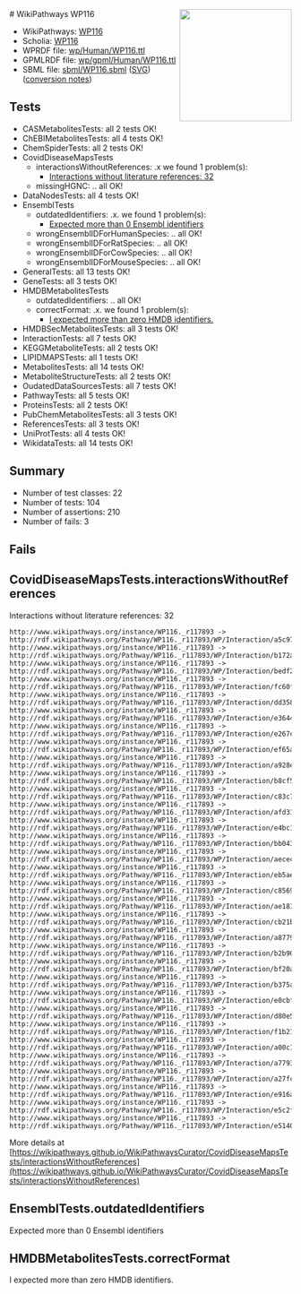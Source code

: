 <img style="float: right; width: 200px" src="../logo.png" />
# WikiPathways WP116

* WikiPathways: [WP116](https://identifiers.org/wikipathways:WP116)
* Scholia: [WP116](https://scholia.toolforge.org/wikipathways/WP116)
* WPRDF file: [wp/Human/WP116.ttl](../wp/Human/WP116.ttl)
* GPMLRDF file: [wp/gpml/Human/WP116.ttl](../wp/gpml/Human/WP116.ttl)
* SBML file: [sbml/WP116.sbml](../sbml/WP116.sbml) ([SVG](../sbml/WP116.svg)) ([conversion notes](../sbml/WP116.txt))

## Tests
* CASMetabolitesTests: all 2 tests OK!
* ChEBIMetabolitesTests: all 4 tests OK!
* ChemSpiderTests: all 2 tests OK!
* CovidDiseaseMapsTests
    * interactionsWithoutReferences: .x we found 1 problem(s):
        * [Interactions without literature references: 32](#9701cd21)
    * missingHGNC: .. all OK!
* DataNodesTests: all 4 tests OK!
* EnsemblTests
    * outdatedIdentifiers: .x. we found 1 problem(s):
        * [Expected more than 0 Ensembl identifiers](#f44398b7)
    * wrongEnsemblIDForHumanSpecies: .. all OK!
    * wrongEnsemblIDForRatSpecies: .. all OK!
    * wrongEnsemblIDForCowSpecies: .. all OK!
    * wrongEnsemblIDForMouseSpecies: .. all OK!
* GeneralTests: all 13 tests OK!
* GeneTests: all 3 tests OK!
* HMDBMetabolitesTests
    * outdatedIdentifiers: .. all OK!
    * correctFormat: .x. we found 1 problem(s):
        * [I expected more than zero HMDB identifiers.](#ad154c1e)
* HMDBSecMetabolitesTests: all 3 tests OK!
* InteractionTests: all 7 tests OK!
* KEGGMetaboliteTests: all 2 tests OK!
* LIPIDMAPSTests: all 1 tests OK!
* MetabolitesTests: all 14 tests OK!
* MetaboliteStructureTests: all 2 tests OK!
* OudatedDataSourcesTests: all 7 tests OK!
* PathwayTests: all 5 tests OK!
* ProteinsTests: all 2 tests OK!
* PubChemMetabolitesTests: all 3 tests OK!
* ReferencesTests: all 3 tests OK!
* UniProtTests: all 4 tests OK!
* WikidataTests: all 14 tests OK!


## Summary

* Number of test classes: 22
* Number of tests: 104
* Number of assertions: 210
* Number of fails: 3

## Fails

<a name="9701cd21" />

## CovidDiseaseMapsTests.interactionsWithoutReferences

Interactions without literature references: 32
```
http://www.wikipathways.org/instance/WP116._r117893 -> http://rdf.wikipathways.org/Pathway/WP116._r117893/WP/Interaction/a5c97
http://www.wikipathways.org/instance/WP116._r117893 -> http://rdf.wikipathways.org/Pathway/WP116._r117893/WP/Interaction/b172a
http://www.wikipathways.org/instance/WP116._r117893 -> http://rdf.wikipathways.org/Pathway/WP116._r117893/WP/Interaction/bedf2
http://www.wikipathways.org/instance/WP116._r117893 -> http://rdf.wikipathways.org/Pathway/WP116._r117893/WP/Interaction/fc60f
http://www.wikipathways.org/instance/WP116._r117893 -> http://rdf.wikipathways.org/Pathway/WP116._r117893/WP/Interaction/dd358
http://www.wikipathways.org/instance/WP116._r117893 -> http://rdf.wikipathways.org/Pathway/WP116._r117893/WP/Interaction/e3644
http://www.wikipathways.org/instance/WP116._r117893 -> http://rdf.wikipathways.org/Pathway/WP116._r117893/WP/Interaction/e267c
http://www.wikipathways.org/instance/WP116._r117893 -> http://rdf.wikipathways.org/Pathway/WP116._r117893/WP/Interaction/ef65a
http://www.wikipathways.org/instance/WP116._r117893 -> http://rdf.wikipathways.org/Pathway/WP116._r117893/WP/Interaction/a928e
http://www.wikipathways.org/instance/WP116._r117893 -> http://rdf.wikipathways.org/Pathway/WP116._r117893/WP/Interaction/b8cf5
http://www.wikipathways.org/instance/WP116._r117893 -> http://rdf.wikipathways.org/Pathway/WP116._r117893/WP/Interaction/c83c7
http://www.wikipathways.org/instance/WP116._r117893 -> http://rdf.wikipathways.org/Pathway/WP116._r117893/WP/Interaction/afd31
http://www.wikipathways.org/instance/WP116._r117893 -> http://rdf.wikipathways.org/Pathway/WP116._r117893/WP/Interaction/e4bc1
http://www.wikipathways.org/instance/WP116._r117893 -> http://rdf.wikipathways.org/Pathway/WP116._r117893/WP/Interaction/bb043
http://www.wikipathways.org/instance/WP116._r117893 -> http://rdf.wikipathways.org/Pathway/WP116._r117893/WP/Interaction/aecec
http://www.wikipathways.org/instance/WP116._r117893 -> http://rdf.wikipathways.org/Pathway/WP116._r117893/WP/Interaction/eb5ae
http://www.wikipathways.org/instance/WP116._r117893 -> http://rdf.wikipathways.org/Pathway/WP116._r117893/WP/Interaction/c8569
http://www.wikipathways.org/instance/WP116._r117893 -> http://rdf.wikipathways.org/Pathway/WP116._r117893/WP/Interaction/ae181
http://www.wikipathways.org/instance/WP116._r117893 -> http://rdf.wikipathways.org/Pathway/WP116._r117893/WP/Interaction/cb21b
http://www.wikipathways.org/instance/WP116._r117893 -> http://rdf.wikipathways.org/Pathway/WP116._r117893/WP/Interaction/a8779
http://www.wikipathways.org/instance/WP116._r117893 -> http://rdf.wikipathways.org/Pathway/WP116._r117893/WP/Interaction/b2b90
http://www.wikipathways.org/instance/WP116._r117893 -> http://rdf.wikipathways.org/Pathway/WP116._r117893/WP/Interaction/bf20a
http://www.wikipathways.org/instance/WP116._r117893 -> http://rdf.wikipathways.org/Pathway/WP116._r117893/WP/Interaction/b375a
http://www.wikipathways.org/instance/WP116._r117893 -> http://rdf.wikipathways.org/Pathway/WP116._r117893/WP/Interaction/e0cbf
http://www.wikipathways.org/instance/WP116._r117893 -> http://rdf.wikipathways.org/Pathway/WP116._r117893/WP/Interaction/d80e5
http://www.wikipathways.org/instance/WP116._r117893 -> http://rdf.wikipathways.org/Pathway/WP116._r117893/WP/Interaction/f1b21
http://www.wikipathways.org/instance/WP116._r117893 -> http://rdf.wikipathways.org/Pathway/WP116._r117893/WP/Interaction/a00c1
http://www.wikipathways.org/instance/WP116._r117893 -> http://rdf.wikipathways.org/Pathway/WP116._r117893/WP/Interaction/a7793
http://www.wikipathways.org/instance/WP116._r117893 -> http://rdf.wikipathways.org/Pathway/WP116._r117893/WP/Interaction/a27fc
http://www.wikipathways.org/instance/WP116._r117893 -> http://rdf.wikipathways.org/Pathway/WP116._r117893/WP/Interaction/e916a
http://www.wikipathways.org/instance/WP116._r117893 -> http://rdf.wikipathways.org/Pathway/WP116._r117893/WP/Interaction/e5c2f
http://www.wikipathways.org/instance/WP116._r117893 -> http://rdf.wikipathways.org/Pathway/WP116._r117893/WP/Interaction/e5140
```

More details at [https://wikipathways.github.io/WikiPathwaysCurator/CovidDiseaseMapsTests/interactionsWithoutReferences](https://wikipathways.github.io/WikiPathwaysCurator/CovidDiseaseMapsTests/interactionsWithoutReferences)

<a name="f44398b7" />

## EnsemblTests.outdatedIdentifiers

Expected more than 0 Ensembl identifiers
<a name="ad154c1e" />

## HMDBMetabolitesTests.correctFormat

I expected more than zero HMDB identifiers.
